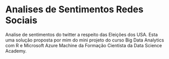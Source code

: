 # Analises de Sentimentos Redes Sociais

Analise de sentimentos do twitter a respeito das Eleições dos USA. 
Esta uma solução proposta por mim do mini projeto do curso Big Data Analytics com R e Microsoft Azure Machine da Formação Cientista da Data Science Academy.
